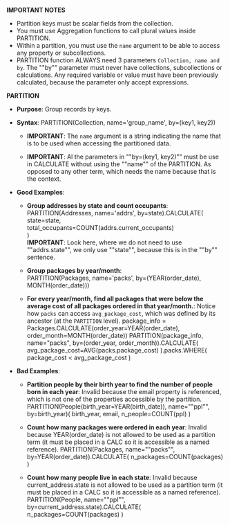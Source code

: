 **IMPORTANT NOTES**

 - Partition keys must be scalar fields from the collection. 
 - You must use Aggregation functions to call plural values inside PARTITION.
 - Within a partition, you must use the `name` argument to be able to access any property or subcollections. 
 - PARTITION function ALWAYS need 3 parameters `Collection, name and by`. The ""by"" parameter must never have collections, subcollections or calculations. Any required variable or value must have been previously calculated, because the parameter only accept expressions. 

**PARTITION**  

- **Purpose**: Group records by keys.  

- **Syntax**: PARTITION(Collection, name='group_name', by=(key1, key2))  

  - **IMPORTANT**: The `name` argument is a string indicating the name that is to be used when accessing the partitioned data. 

  - **IMPORTANT**: Al the parameters in ""by=(key1, key2)"" must be use in CALCULATE without using the ""name"" of the PARTITION. As opposed to any other term, which needs the name because that is the context. 

- **Good Examples**:  

  - **Group addresses by state and count occupants**:  
    PARTITION(Addresses, name='addrs', by=state).CALCULATE(  
        state=state,  
        total_occupants=COUNT(addrs.current_occupants)  
    )  
    **IMPORTANT**: Look here, where we do not need to use  ""addrs.state"", we only use ""state"", because this is in the ""by"" sentence. 

  - **Group packages by year/month**:  
    PARTITION(Packages, name='packs', by=(YEAR(order_date), MONTH(order_date)))  

   - **For every year/month, find all packages that were below the average cost of all packages ordered in that year/month.**:  Notice how `packs` can access `avg_package_cost`, which was defined by its ancestor (at the `PARTITION` level).
    package_info = Packages.CALCULATE(order_year=YEAR(order_date), order_month=MONTH(order_date))
    PARTITION(package_info, name="packs", by=(order_year, order_month)).CALCULATE(
        avg_package_cost=AVG(packs.package_cost)
    ).packs.WHERE(
        package_cost < avg_package_cost
    )

- **Bad Examples**:
  - **Partition people by their birth year to find the number of people born in each year**: Invalid because the email property is referenced, which is not one of the properties accessible by the partition.
    PARTITION(People(birth_year=YEAR(birth_date)), name=\""ppl\"", by=birth_year)(
        birth_year,
        email,
        n_people=COUNT(ppl)
    )

  - **Count how many packages were ordered in each year**: Invalid because YEAR(order_date) is not allowed to be used as a partition term (it must be placed in a CALC so it is accessible as a named reference).
    PARTITION(Packages, name=\""packs\"", by=YEAR(order_date)).CALCULATE(
        n_packages=COUNT(packages)
    )

  - **Count how many people live in each state**: Invalid because current_address.state is not allowed to be used as a partition term (it must be placed in a CALC so it is accessible as a named reference).
    PARTITION(People, name=\""ppl\"", by=current_address.state).CALCULATE(
        n_packages=COUNT(packages)
    )

